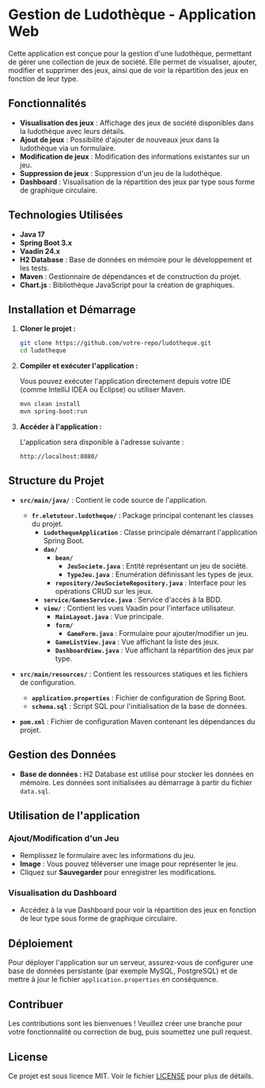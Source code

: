 # Gestion de Ludothèque - Application Web

Cette application est conçue pour la gestion d'une ludothèque, permettant de gérer une collection de jeux de société. Elle permet de visualiser, ajouter, modifier et supprimer des jeux, ainsi que de voir la répartition des jeux en fonction de leur type.

## Fonctionnalités

- **Visualisation des jeux** : Affichage des jeux de société disponibles dans la ludothèque avec leurs détails.
- **Ajout de jeux** : Possibilité d'ajouter de nouveaux jeux dans la ludothèque via un formulaire.
- **Modification de jeux** : Modification des informations existantes sur un jeu.
- **Suppression de jeux** : Suppression d'un jeu de la ludothèque.
- **Dashboard** : Visualisation de la répartition des jeux par type sous forme de graphique circulaire.

## Technologies Utilisées

- **Java 17**
- **Spring Boot 3.x**
- **Vaadin 24.x**
- **H2 Database** : Base de données en mémoire pour le développement et les tests.
- **Maven** : Gestionnaire de dépendances et de construction du projet.
- **Chart.js** : Bibliothèque JavaScript pour la création de graphiques.

## Installation et Démarrage

1. **Cloner le projet :**

    ```bash
    git clone https://github.com/votre-repo/ludotheque.git
    cd ludotheque
    ```

2. **Compiler et exécuter l'application :**

   Vous pouvez exécuter l'application directement depuis votre IDE (comme IntelliJ IDEA ou Eclipse) ou utiliser Maven.

    ```bash
    mvn clean install
    mvn spring-boot:run
    ```

3. **Accéder à l'application :**

   L'application sera disponible à l'adresse suivante :
    ```
    http://localhost:8080/
    ```

## Structure du Projet

- **`src/main/java/`** : Contient le code source de l'application.
    - **`fr.eletutour.ludotheque/`** : Package principal contenant les classes du projet.
        - **`LudothequeApplication`** : Classe principale démarrant l'application Spring Boot.
        - **`dao/`**
          - **`bean/`**
            - **`JeuSociete.java`** : Entité représentant un jeu de société.
            - **`TypeJeu.java`** : Enumération définissant les types de jeux.
          - **`repository/JeuSocieteRepository.java`** : Interface pour les opérations CRUD sur les jeux.
        - **`service/GamesService.java`** : Service d'accès à la BDD.
        - **`view/`** : Contient les vues Vaadin pour l'interface utilisateur.
            - **`MainLayout.java`** : Vue principale.
            - **`form/`**
              - **`GameForm.java`** : Formulaire pour ajouter/modifier un jeu.
            - **`GameListView.java`** : Vue affichant la liste des jeux.
            - **`DashboardView.java`** : Vue affichant la répartition des jeux par type.

- **`src/main/resources/`** : Contient les ressources statiques et les fichiers de configuration.
    - **`application.properties`** : Fichier de configuration de Spring Boot.
    - **`schema.sql`** : Script SQL pour l'initialisation de la base de données.

- **`pom.xml`** : Fichier de configuration Maven contenant les dépendances du projet.

## Gestion des Données

- **Base de données :** H2 Database est utilisé pour stocker les données en mémoire. Les données sont initialisées au démarrage à partir du fichier `data.sql`.

## Utilisation de l'application

### Ajout/Modification d'un Jeu

- Remplissez le formulaire avec les informations du jeu.
- **Image** : Vous pouvez téléverser une image pour représenter le jeu.
- Cliquez sur **Sauvegarder** pour enregistrer les modifications.

### Visualisation du Dashboard

- Accédez à la vue Dashboard pour voir la répartition des jeux en fonction de leur type sous forme de graphique circulaire.

## Déploiement

Pour déployer l'application sur un serveur, assurez-vous de configurer une base de données persistante (par exemple MySQL, PostgreSQL) et de mettre à jour le fichier `application.properties` en conséquence.

## Contribuer

Les contributions sont les bienvenues ! Veuillez créer une branche pour votre fonctionnalité ou correction de bug, puis soumettez une pull request.

## License

Ce projet est sous licence MIT. Voir le fichier [LICENSE](LICENSE) pour plus de détails.

